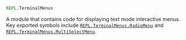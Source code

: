 ```julia
REPL.TerminalMenus
```

A module that contains code for displaying text mode interactive menus. Key exported symbols include [`REPL.TerminalMenus.RadioMenu`](@ref) and [`REPL.TerminalMenus.MultiSelectMenu`](@ref).
